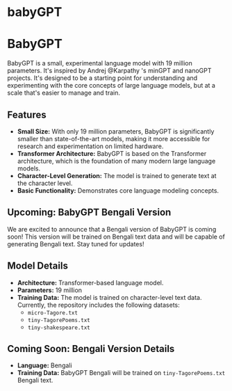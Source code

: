 # babyGPT
# BabyGPT

BabyGPT is a small, experimental language model with 19 million parameters. It's inspired by Andrej @Karpathy 's minGPT and nanoGPT projects.  It's designed to be a starting point for understanding and experimenting with the core concepts of large language models, but at a scale that's easier to manage and train.

## Features

* **Small Size:** With only 19 million parameters, BabyGPT is significantly smaller than state-of-the-art models, making it more accessible for research and experimentation on limited hardware.
* **Transformer Architecture:** BabyGPT is based on the Transformer architecture, which is the foundation of many modern large language models.
* **Character-Level Generation:** The model is trained to generate text at the character level.
* **Basic Functionality:** Demonstrates core language modeling concepts.

## Upcoming: BabyGPT Bengali Version

We are excited to announce that a Bengali version of BabyGPT is coming soon! This version will be trained on Bengali text data and will be capable of generating Bengali text. Stay tuned for updates!

## Model Details

* **Architecture:** Transformer-based language model.
* **Parameters:** 19 million
* **Training Data:** The model is trained on character-level text data.  Currently, the repository includes the following datasets:
    * `micro-Tagore.txt`
    * `tiny-TagorePoems.txt`
    * `tiny-shakespeare.txt`

## Coming Soon: Bengali Version Details

* **Language:** Bengali
* **Training Data:** BabyGPT Bengali will be trained on `tiny-TagorePoems.txt` Bengali text.

